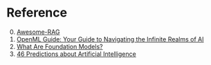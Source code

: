 # Reference

0. [Awesome-RAG](https://github.com/frutik/Awesome-RAG)
0. [OpenML Guide: Your Guide to Navigating the Infinite Realms of AI](https://www.openmlguide.org/)
0. [What Are Foundation Models?](https://blogs.nvidia.com/blog/what-are-foundation-models/)
0. [46 Predictions about Artificial Intelligence](https://www.youtube.com/watch?v=cTCiS5ZldKM)

